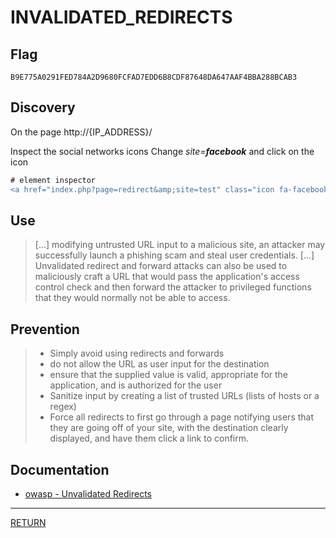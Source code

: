 # INVALIDATED_REDIRECTS

## Flag
```
B9E775A0291FED784A2D9680FCFAD7EDD6B8CDF87648DA647AAF4BBA288BCAB3
```

## Discovery
On the page http://{IP_ADDRESS}/

Inspect the social networks icons
Change *site=__facebook__* and click on the icon
```diff
# element inspector
<a href="index.php?page=redirect&amp;site=test" class="icon fa-facebook"></a>
```

## Use
> \[...] modifying untrusted URL input to a malicious site, an attacker may successfully launch a phishing scam and steal user credentials.
> \[...] Unvalidated redirect and forward attacks can also be used to maliciously craft a URL 
> that would pass the application's access control check and then forward the attacker to privileged functions that they would normally not be able to access.

## Prevention
> - Simply avoid using redirects and forwards
> - do not allow the URL as user input for the destination
> - ensure that the supplied value is valid, appropriate for the application, and is authorized for the user
> - Sanitize input by creating a list of trusted URLs (lists of hosts or a regex)
> - Force all redirects to first go through a page notifying users that they are going off of your site, with the destination clearly displayed, and have them click a link to confirm.

## Documentation
- [owasp - Unvalidated Redirects](https://cheatsheetseries.owasp.org/cheatsheets/Unvalidated_Redirects_and_Forwards_Cheat_Sheet.html)

---

[RETURN](https://github.com/tillderoquefeuil/darkly)